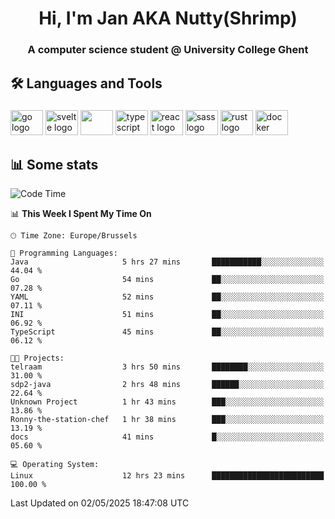 <h1 align="center">Hi, I'm Jan AKA Nutty(Shrimp)</h1>
<h3 align="center">A computer science student @ University College Ghent</h3>

<h2 align="left">🛠️ Languages and Tools</h2>

###

<div align="left">
  <img src="https://cdn.jsdelivr.net/gh/devicons/devicon/icons/go/go-original.svg" height="40" width="52" alt="go logo"  />
  <img src="https://cdn.jsdelivr.net/gh/devicons/devicon@latest/icons/svelte/svelte-original.svg"  height="40" width="52" alt="svelte logo" />
  <img src="https://cdn.jsdelivr.net/gh/devicons/devicon@latest/icons/tailwindcss/tailwindcss-original.svg" height="40" width="52" />
  <img src="https://cdn.jsdelivr.net/gh/devicons/devicon/icons/typescript/typescript-original.svg" height="40" width="52" alt="typescript logo"  />
  <img src="https://cdn.jsdelivr.net/gh/devicons/devicon/icons/react/react-original.svg" height="40" width="52" alt="react logo"  />
  <img src="https://cdn.jsdelivr.net/gh/devicons/devicon/icons/sass/sass-original.svg" height="40" width="52" alt="sass logo"  />
  <img src="https://cdn.jsdelivr.net/gh/devicons/devicon@latest/icons/rust/rust-original.svg" height="40" width="52" alt="rust logo" />
  <img src="https://cdn.jsdelivr.net/gh/devicons/devicon/icons/docker/docker-original.svg" height="40" width="52" alt="docker logo"  />
</div>

<h2>📊 Some stats</h2>

<!--START_SECTION:waka-->
![Code Time](http://img.shields.io/badge/Code%20Time-5%2C878%20hrs%2042%20mins-blue)

📊 **This Week I Spent My Time On** 

```text
🕑︎ Time Zone: Europe/Brussels

💬 Programming Languages: 
Java                     5 hrs 27 mins       ███████████░░░░░░░░░░░░░░   44.04 % 
Go                       54 mins             ██░░░░░░░░░░░░░░░░░░░░░░░   07.28 % 
YAML                     52 mins             ██░░░░░░░░░░░░░░░░░░░░░░░   07.11 % 
INI                      51 mins             ██░░░░░░░░░░░░░░░░░░░░░░░   06.92 % 
TypeScript               45 mins             ██░░░░░░░░░░░░░░░░░░░░░░░   06.12 % 

🐱‍💻 Projects: 
telraam                  3 hrs 50 mins       ████████░░░░░░░░░░░░░░░░░   31.00 % 
sdp2-java                2 hrs 48 mins       ██████░░░░░░░░░░░░░░░░░░░   22.64 % 
Unknown Project          1 hr 43 mins        ███░░░░░░░░░░░░░░░░░░░░░░   13.86 % 
Ronny-the-station-chef   1 hr 38 mins        ███░░░░░░░░░░░░░░░░░░░░░░   13.19 % 
docs                     41 mins             █░░░░░░░░░░░░░░░░░░░░░░░░   05.60 % 

💻 Operating System: 
Linux                    12 hrs 23 mins      █████████████████████████   100.00 % 
```


 Last Updated on 02/05/2025 18:47:08 UTC
<!--END_SECTION:waka-->

